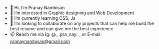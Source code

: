 - 👋 Hi, I’m Pranay Nambisan
- 👀 I’m interested in Graphic designing and Web Development
- 🌱 I’m currently learning CSS, Js
- 💞️ I’m looking to collaborate on any projects that can help me build the best resume and can give me the best experience
- 📫 Reach me via Ig: @_ .pra_nay. _ or E-mail: pranaynambisan@gmail.com

<!---
Pranay1315/Pranay1315 is a ✨ special ✨ repository because its `README.md` (this file) appears on your GitHub profile.
You can click the Preview link to take a look at your changes.
--->
